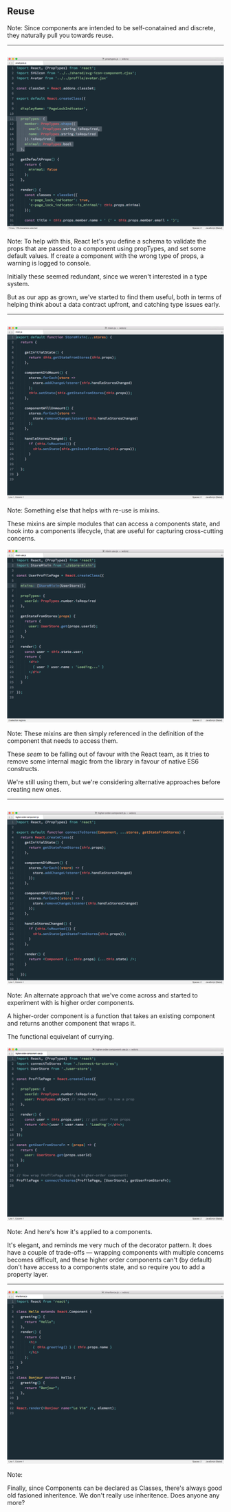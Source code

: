 ## Reuse

Note:
Since components are intended to be self-conatained and discrete, they naturally pull you towards reuse.

---

## `propTypes`

---


<a href="subl://open?url=file:///Users/vim/code/sketches/wdcnz-2015-react-tips-and-tricks/code-samples/proptypes.js"><img src="../../images/proptypes.png" style="margin-top: -60px; border: 0;" /></a>

Note:
To help with this, React let's you define a schema to validate the props that are passed to a component using propTypes, and set some default values. If create a component with the wrong type of props, a warning is logged to console.

Initially these seemed redundant, since we weren't interested in a type system.

But as our app as grown, we've started to find them useful, both in terms of helping think about a data contract upfront, and catching type issues early.

---

## Mixins

---

<a href="subl://open?url=file:///Users/vim/code/sketches/wdcnz-2015-react-tips-and-tricks/code-samples/mixin.js"><img src="../../images/mixin.png" style="margin-top: -60px; border: 0;" /></a>

Note:
Something else that helps with re-use is mixins.

These mixins are simple modules that can access a components state, and hook into a components lifecycle, that are useful for capturing cross-cutting concerns. 

Here we see one that set's a components state in response to change events from a Store.

---

<a href="subl://open?url=file:///Users/vim/code/sketches/wdcnz-2015-react-tips-and-tricks/code-samples/mixin-use.js"><img src="../../images/mixin-use.png" style="margin-top: -60px; border: 0;" /></a>

Note:
These mixins are then simply referenced in the definition of the component that needs to access them.

These _seem_ to be falling out of favour with the React team, as it tries to remove some internal magic from the library in favour of native ES6 constructs. 

We're still using them, but we're considering alternative approaches before creating new ones.

---


## Higher order components

---

<a href="subl://open?url=file:///Users/vim/code/sketches/wdcnz-2015-react-tips-and-tricks/code-samples/higher-order-component.js"><img src="../../images/higher-order-component.png" style="margin-top: -60px; border: 0;" /></a>

Note:
An alternate approach that we've come across and started to experiment with is higher order components.

A higher-order component is a function that takes an existing component and returns another component that wraps it. 

The functional equivelant of currying.

It looks a lot like the mixin, but instead of accessing the components internal state directly, it wraps it and passed additional properties to it.

---

<a href="subl://open?url=file:///Users/vim/code/sketches/wdcnz-2015-react-tips-and-tricks/code-samples/higher-order-component-use.js"><img src="../../images/higher-order-component-use.png" style="margin-top: -60px; border: 0;" /></a>

Note:
And here's how it's applied to a components.

It's elegant, and reminds me very much of the decorator pattern. It does have a couple of trade-offs — wrapping components with multiple concerns becomes difficult, and these higher order components can't (by default) don't have access to a components state, and so require you to add a property layer.

---


### Inheritence

---

<a href="subl://open?url=file:///Users/vim/code/sketches/wdcnz-2015-react-tips-and-tricks/code-samples/inheritence.js"><img src="../../images/inheritence.png" style="margin-top: -60px; border: 0;" /></a>

Note:

Finally, since Components can be declared as Classes, there's always good old fasioned inheritence. We don't really use inheritence. Does anyone any more?
